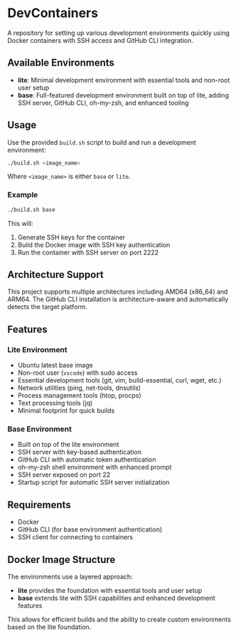 # DevContainers

A repository for setting up various development environments quickly using Docker containers with SSH access and GitHub CLI integration.

## Available Environments

- **lite**: Minimal development environment with essential tools and non-root user setup
- **base**: Full-featured development environment built on top of lite, adding SSH server, GitHub CLI, oh-my-zsh, and enhanced tooling

## Usage

Use the provided `build.sh` script to build and run a development environment:

```bash
./build.sh <image_name>
```

Where `<image_name>` is either `base` or `lite`.

### Example

```bash
./build.sh base
```

This will:
1. Generate SSH keys for the container
2. Build the Docker image with SSH key authentication
3. Run the container with SSH server on port 2222

## Architecture Support

This project supports multiple architectures including AMD64 (x86_64) and ARM64. The GitHub CLI installation is architecture-aware and automatically detects the target platform.

## Features

### Lite Environment
- Ubuntu latest base image
- Non-root user (`vscode`) with sudo access
- Essential development tools (git, vim, build-essential, curl, wget, etc.)
- Network utilities (ping, net-tools, dnsutils)
- Process management tools (htop, procps)
- Text processing tools (jq)
- Minimal footprint for quick builds

### Base Environment
- Built on top of the lite environment
- SSH server with key-based authentication
- GitHub CLI with automatic token authentication
- oh-my-zsh shell environment with enhanced prompt
- SSH server exposed on port 22
- Startup script for automatic SSH server initialization

## Requirements

- Docker
- GitHub CLI (for base environment authentication)
- SSH client for connecting to containers

## Docker Image Structure

The environments use a layered approach:
- **lite** provides the foundation with essential tools and user setup
- **base** extends lite with SSH capabilities and enhanced development features

This allows for efficient builds and the ability to create custom environments based on the lite foundation.

